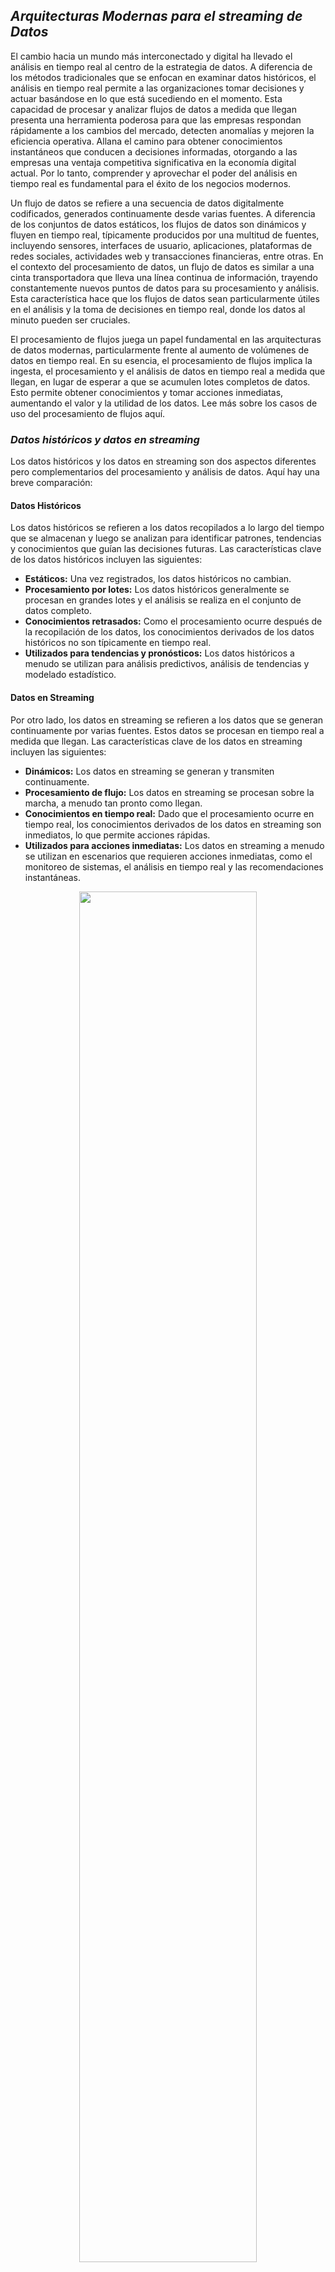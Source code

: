 ## ***Arquitecturas Modernas para el streaming de Datos***

El cambio hacia un mundo más interconectado y digital ha llevado el análisis en tiempo real al centro de la estrategia de datos. A diferencia de los métodos tradicionales que se enfocan en examinar datos históricos, el análisis en tiempo real permite a las organizaciones tomar decisiones y actuar basándose en lo que está sucediendo en el momento. Esta capacidad de procesar y analizar flujos de datos a medida que llegan presenta una herramienta poderosa para que las empresas respondan rápidamente a los cambios del mercado, detecten anomalías y mejoren la eficiencia operativa. Allana el camino para obtener conocimientos instantáneos que conducen a decisiones informadas, otorgando a las empresas una ventaja competitiva significativa en la economía digital actual. Por lo tanto, comprender y aprovechar el poder del análisis en tiempo real es fundamental para el éxito de los negocios modernos.

Un flujo de datos se refiere a una secuencia de datos digitalmente codificados, generados continuamente desde varias fuentes. A diferencia de los conjuntos de datos estáticos, los flujos de datos son dinámicos y fluyen en tiempo real, típicamente producidos por una multitud de fuentes, incluyendo sensores, interfaces de usuario, aplicaciones, plataformas de redes sociales, actividades web y transacciones financieras, entre otras.
En el contexto del procesamiento de datos, un flujo de datos es similar a una cinta transportadora que lleva una línea continua de información, trayendo constantemente nuevos puntos de datos para su procesamiento y análisis. Esta característica hace que los flujos de datos sean particularmente útiles en el análisis y la toma de decisiones en tiempo real, donde los datos al minuto pueden ser cruciales.

El procesamiento de flujos juega un papel fundamental en las arquitecturas de datos modernas, particularmente frente al aumento de volúmenes de datos en tiempo real. En su esencia, el procesamiento de flujos implica la ingesta, el procesamiento y el análisis de datos en tiempo real a medida que llegan, en lugar de esperar a que se acumulen lotes completos de datos. Esto permite obtener conocimientos y tomar acciones inmediatas, aumentando el valor y la utilidad de los datos. Lee más sobre los casos de uso del procesamiento de flujos aquí.

### ***Datos históricos y datos en streaming*** ###

Los datos históricos y los datos en streaming son dos aspectos diferentes pero complementarios del procesamiento y análisis de datos. Aquí hay una breve comparación:

#### **Datos Históricos** ####

Los datos históricos se refieren a los datos recopilados a lo largo del tiempo que se almacenan y luego se analizan para identificar patrones, tendencias y conocimientos que guían las decisiones futuras. Las características clave de los datos históricos incluyen las siguientes:

- **Estáticos:** Una vez registrados, los datos históricos no cambian.
- **Procesamiento por lotes:** Los datos históricos generalmente se procesan en grandes lotes y el análisis se realiza en el conjunto de datos completo.
- **Conocimientos retrasados:** Como el procesamiento ocurre después de la recopilación de los datos, los conocimientos derivados de los datos históricos no son típicamente en tiempo real.
- **Utilizados para tendencias y pronósticos:** Los datos históricos a menudo se utilizan para análisis predictivos, análisis de tendencias y modelado estadístico.

#### **Datos en Streaming** ####

Por otro lado, los datos en streaming se refieren a los datos que se generan continuamente por varias fuentes. Estos datos se procesan en tiempo real a medida que llegan. Las características clave de los datos en streaming incluyen las siguientes:

- **Dinámicos:** Los datos en streaming se generan y transmiten continuamente.
- **Procesamiento de flujo:** Los datos en streaming se procesan sobre la marcha, a menudo tan pronto como llegan.
- **Conocimientos en tiempo real:** Dado que el procesamiento ocurre en tiempo real, los conocimientos derivados de los datos en streaming son inmediatos, lo que permite acciones rápidas.
- **Utilizados para acciones inmediatas:** Los datos en streaming a menudo se utilizan en escenarios que requieren acciones inmediatas, como el monitoreo de sistemas, el análisis en tiempo real y las recomendaciones instantáneas.


<p align="center">
  <img src="https://github.com/javisantossanchez/GrandesVolumenesDeDatos/assets/47392657/85ad20c3-ef61-4e2b-b668-c859a3ce13b9" style="width:75%" \>
</p>
<p align="center">
  <em><strong>Procesador de flujo:</strong></em> Representación visual procesamiento de flujos de datos.
</p>

En la arquitectura de datos moderna, tanto los datos históricos como los datos en streaming tienen su lugar. Los datos históricos son valiosos para comprender las tendencias a largo plazo y hacer pronósticos, mientras que los datos en streaming son cruciales para la toma de decisiones en tiempo real y la capacidad de respuesta inmediata. Una estrategia de datos integral a menudo implica aprovechar las fortalezas de ambos tipos de datos.

### ***El Pasado: Procesamiento por Lotes y sus Limitaciones*** ###

#### **Cómo el Procesamiento por Lotes Maneja los Datos Históricos** ####

El procesamiento por lotes es un método de procesamiento de datos donde transacciones similares se agrupan y se procesan como un lote. En el contexto de los datos históricos, el procesamiento por lotes implica recopilar datos durante un cierto período, almacenarlos y luego procesarlos todos a la vez.

Este método ha sido la piedra angular de las arquitecturas tradicionales de procesamiento de datos, principalmente debido a su eficiencia en el manejo de grandes volúmenes de datos. Es particularmente útil cuando el poder de procesamiento es limitado, ya que los trabajos pueden ponerse en cola y procesarse durante las horas no pico, reduciendo la carga en los recursos computacionales.

El procesamiento por lotes es útil para analizar tendencias a lo largo del tiempo, producir informes agregados y ejecutar consultas complejas que no son sensibles al tiempo. Por ejemplo, una empresa puede ejecutar un proceso por lotes durante la noche para analizar los datos de ventas del día anterior y generar un informe para revisar a la mañana siguiente.


<p align="center">
  <img src="https://github.com/javisantossanchez/GrandesVolumenesDeDatos/assets/47392657/fdd168af-b4bb-4cf5-82d2-c14db0cd9edc" style="width:75%" \>
</p>
<p align="center">
  <em><strong>Datos históricos:</strong></em> Representación visual procesamiento por lotes (batch).
</p>

**Limitaciones de un sistema de procesamiento por lotes en la era de los datos en streaming**

Si bien el procesamiento por lotes es eficiente y efectivo para ciertos tipos de trabajos, tiene limitaciones notables al manejar datos en streaming y satisfacer las necesidades de análisis en tiempo real.

- **Conocimientos pasados:** La limitación más significativa del procesamiento por lotes es el envejecimiento en los conocimientos. Dado que los datos se procesan en lotes, puede haber un retraso sustancial entre la generación de datos y la obtención de conocimientos, dificultando la capacidad de toma de decisiones en tiempo real.
- **Ineficiencia en el procesamiento de lotes pequeños:** El procesamiento por lotes es más efectivo al tratar con grandes volúmenes de datos. Sin embargo, en el contexto de los datos en streaming, donde la información fluye continuamente y las decisiones a menudo deben tomarse en tiempo real, procesar lotes pequeños o eventos individuales se vuelve crucial. Esto es algo que el procesamiento por lotes no está diseñado para manejar eficientemente.
- **Intensivo en recursos:** Dependiendo del volumen de datos y la complejidad del trabajo, el procesamiento por lotes puede ser intensivo en recursos, requiriendo alta potencia computacional y capacidad de almacenamiento.
- **Manejo de datos en tiempo real:** El procesamiento por lotes no es adecuado para situaciones donde los datos en tiempo real deben procesarse inmediatamente al llegar, como la detección de fraudes o el monitoreo de sistemas.

Como resultado, con el auge de los datos en streaming y la creciente demanda de análisis en tiempo real, se han desarrollado métodos alternativos de procesamiento, como el procesamiento de flujos y arquitecturas como Kappa, para superar estas limitaciones.

## ***Cómo Abordar la Arquitectura de Streaming Moderna*** ##

A medida que avanzamos hacia la era de los datos en tiempo real, la forma en que manejamos y procesamos estos datos juega un papel significativo en la eficiencia de nuestras aplicaciones y sistemas. Con el aumento de las aplicaciones de big data y el Internet de las Cosas (IoT), nos enfrentamos a la tarea de tratar con flujos constantes de datos. Esto ha llevado al desarrollo de nuevas arquitecturas de procesamiento de datos como Lambda y Kappa. Antes de profundizar en las especificidades de Kappa, es esencial entender su precursor: la arquitectura Lambda.

### **Arquitectura Lambda**

La arquitectura Lambda es una arquitectura de procesamiento de datos diseñada para manejar grandes cantidades de datos y proporcionar respuestas de baja latencia. La arquitectura divide el procesamiento de datos en dos caminos: la capa de lotes y la capa de velocidad.

La capa de lotes maneja las grandes cantidades de datos históricos. Realiza cálculos extensos en todo el conjunto de datos para proporcionar vistas precisas de los datos. Por otro lado, la capa de velocidad se ocupa de los datos en tiempo real, ofreciendo conocimientos rápidos, aunque ligeramente menos precisos.

<p align="center">
  <img src="https://github.com/javisantossanchez/GrandesVolumenesDeDatos/assets/47392657/7a35cff5-c75e-4a44-ba73-97eb3e571901" style="width:75%" \>
</p>
<p align="center">
  <em><strong>Arquitectura Lambda:</strong></em> Representación visual del tratamiento de datos históricos y en streaming en arquitectura Lambda.
</p>

Este enfoque permite a la arquitectura Lambda manejar tanto el procesamiento por lotes como el análisis en tiempo real de manera efectiva, asegurando que las organizaciones obtengan los conocimientos que necesitan de manera oportuna.

#### **Limitaciones de Lambda** ####

Si bien la arquitectura Lambda ha sido una opción popular para gestionar big data, viene con su propio conjunto de desafíos.

- **Complejidad:** Mantener dos capas separadas para el procesamiento (lotes y velocidad) añade un alto grado de complejidad. Requiere escribir y mantener dos conjuntos diferentes de bases de código, lo que puede ser una carga significativa para los equipos de desarrollo.
- **Consistencia de datos:** Asegurar la consistencia entre las capas de lotes y velocidad puede ser difícil. Las inconsistencias pueden llevar a un procesamiento y resultados de datos inexactos, lo que podría afectar la toma de decisiones.
- **Latencia:** Aunque la arquitectura Lambda está diseñada para datos en tiempo real, aún puede haber retrasos. La capa de velocidad procesa los datos rápidamente pero con menor precisión, mientras que la capa de lotes proporciona resultados más precisos pero tarda más.

Aquí es donde entra en juego la arquitectura Kappa. Al abordar estas limitaciones, Kappa ofrece un enfoque simplificado y eficiente para procesar flujos de datos. Pero más sobre esto en las siguientes secciones.

### ***Introduciendo la Arquitectura Kappa*** ###

La Arquitectura Kappa representa un cambio en la forma en que abordamos las arquitecturas de procesamiento de datos. Desarrollada como respuesta a los desafíos planteados por la arquitectura Lambda, Kappa propone un enfoque más simple y optimizado. El objetivo principal de la Arquitectura Kappa es procesar datos en streaming de manera que proporcione conocimientos oportunos, reduzca la complejidad del sistema y asegure la consistencia de los datos. Lo logra enfocándose en un principio fundamental: tratar todos los datos como un flujo.

#### **Capa de Velocidad (Capa de Flujo) - La Base de la Arquitectura Kappa** ####

En la Arquitectura Kappa, la capa de velocidad de la arquitectura Lambda se convierte en la base, por lo tanto también conocida como la capa de flujo. Aquí, todos los datos, ya sean en tiempo real o históricos, se tratan como un flujo continuo.

En lugar de dividir el procesamiento de datos en dos capas separadas (lotes y velocidad), Kappa se centra en procesar los datos en tiempo real a medida que llegan. Los datos históricos en la arquitectura Kappa son simplemente datos más antiguos en el flujo y se manejan de la misma manera que los nuevos datos entrantes.


<p align="center">
  <img src="https://github.com/javisantossanchez/GrandesVolumenesDeDatos/assets/47392657/284d4ea6-b408-46fb-981e-665c6310a1a7" style="width:75%" \>
</p>
<p align="center">
  <em><strong>Arquitectura Kappa:</strong></em> Representación visual del tratamiento de datos históricos y en streaming en arquitectura Kappa.
</p>

La capa de flujo ingiere los datos entrantes, los procesa y luego los envía para su almacenamiento o análisis adicional. La agilidad de esta capa ofrece una latencia menor, proporcionando conocimientos más rápidos e inmediatos a partir de los flujos de datos.

#### ***Procesamiento de Flujos: El Corazón de la Arquitectura Kappa*** ####

La esencia de la Arquitectura Kappa reside en su enfoque del procesamiento de flujos. El procesamiento de flujos en Kappa implica consultar continuamente los datos a medida que llegan. Esto permite análisis en tiempo real, detección de patrones y toma de decisiones, todos cruciales para aplicaciones que necesitan reacciones instantáneas, como la detección de fraudes o el monitoreo de sistemas.

<p align="center">
  <img src="https://github.com/javisantossanchez/GrandesVolumenesDeDatos/assets/47392657/697f6004-58c4-4157-b6c5-7295b843376d" style="width:75%" \>
</p>
<p align="center">
  <em><strong>Ejemplo Kappa:</strong></em> Ejemplo Arquitectura Kappa.
</p>

En la Arquitectura Kappa, la capa de procesamiento de flujos constituye dos componentes clave: la parte de ingesta de datos y la parte de procesamiento de datos.

- **Componente de Ingesta de Datos:** Este subsistema asume la tarea de capturar y almacenar datos en bruto que provienen de diversas fuentes como archivos de registro, datos de sensores y APIs. La afluencia de datos es generalmente en tiempo real y se almacena en un sistema de almacenamiento de datos distribuido, como una cola de mensajes o una base de datos NoSQL.
- **Componente de Procesamiento de Datos:** Este subsistema tiene la responsabilidad de manipular los datos a medida que llegan y preservar los resultados en un sistema de almacenamiento de datos distribuido. Generalmente, está construido utilizando un motor de procesamiento de flujos, como Apache Flink o Apache Storm, y está diseñado para manejar grandes flujos de datos mientras proporciona acceso rápido y confiable a los resultados de las consultas. En la arquitectura Kappa, la capa de servicio no existe como una entidad separada. En su lugar, la responsabilidad de entregar los resultados de las consultas a los usuarios en tiempo real se integra en el subsistema de procesamiento de flujos.

Los componentes del procesamiento de flujos en la arquitectura Kappa están construidos con un enfoque en la tolerancia a fallos y la escalabilidad, con cada unidad llevando a cabo un papel específico en la cadena de procesamiento de datos en tiempo real.

Además, el enfoque de la Arquitectura Kappa en el procesamiento de flujos simplifica significativamente la cadena de procesamiento de datos. Al eliminar la necesidad de una capa separada de procesamiento por lotes, Kappa reduce la complejidad del sistema, resultando en una arquitectura más manejable y escalable.


<p align="center">
  <img src="https://github.com/javisantossanchez/AnalisisDeDatosEnTiempoReal/assets/47392657/bc7be4a3-e996-4043-8186-7e8224bd2b69" style="width:75%" \>
</p>
<p align="center">
  <em><strong>Stream Datos:</strong></em> Representación visual del tratamiento de un streaming de datos.
</p>

